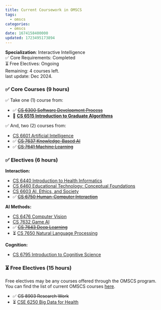 ```yaml
---
title: Current Coursework in OMSCS
tags:
  - omscs
categories:
  - omscs
date: 1674158400000
updated: 1723495173894
---
```


**Specialization**: Interactive Intelligence <br>
✅ Core Requirements: Completed <br>
⏳ Free Electives: Ongoing <br>
Remaining: 4 courses left. <br>
last update: Dec 2024. <br>

### ✅ Core Courses (9 hours)

✅ Take one (1) course from:

- ✅ ~~[CS 6300 Software Development Process](https://omscs.gatech.edu/cs-6300-software-development-process)~~
- 🛑 **[CS 6515 Introduction to Graduate Algorithms](https://omscs.gatech.edu/cs-6515-intro-graduate-algorithms)**

✅ And, two (2) courses from:

- [CS 6601 Artificial Intelligence](https://omscs.gatech.edu/cs-6601-artificial-intelligence)
- ✅ ~~[CS 7637 Knowledge-Based AI](https://omscs.gatech.edu/cs-7637-knowledge-based-artificial-intelligence-cognitive-systems)~~
- ✅ ~~[CS 7641 Machine Learning](https://omscs.gatech.edu/cs-7641-machine-learning)~~

### ✅ Electives (6 hours)

**Interaction:**
- [CS 6440 Introduction to Health Informatics](https://omscs.gatech.edu/cs-6440-intro-health-informatics)
- [CS 6460 Educational Technology: Conceptual Foundations](https://omscs.gatech.edu/cs-6460-educational-technology)
- [CS 6603 AI, Ethics, and Society](https://omscs.gatech.edu/cs-6603-ai-ethics-and-society)
- ✅ ~~[CS 6750 Human-Computer Interaction](https://omscs.gatech.edu/cs-6750-human-computer-interaction)~~

**AI Methods:**
- [CS 6476 Computer Vision](https://omscs.gatech.edu/cs-6476-computer-vision)
- [CS 7632 Game AI](https://omscs.gatech.edu/cs-7632-game-ai)
- ✅ ~~[CS 7643 Deep Learning](https://omscs.gatech.edu/cs-7643-deep-learning)~~
- ⏳ [CS 7650 Natural Language Processing](https://omscs.gatech.edu/cs-7650-natural-language-processing)

**Cognition:**
- [CS 6795 Introduction to Cognitive Science](https://omscs.gatech.edu/cs-6795-introduction-cognitive-science)

### ⏳ Free Electives (15 hours)
Free electives may be any courses offered through the OMSCS program. You can find the list of current OMSCS courses [here](https://omscs.gatech.edu/current-courses).

- ✅ ~~CS 8903 Research Work~~
- ⏳ [CSE 6250 Big Data for Health](https://www.sunlab.org/teaching/cse6250/spring2023/schedule.html)
